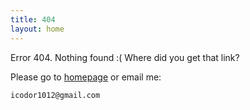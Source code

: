 ```yaml
---
title: 404
layout: home
---
```


Error 404. Nothing found :( Where did you get that link?

Please go to [homepage](/) or email me:

    icodor1012@gmail.com


